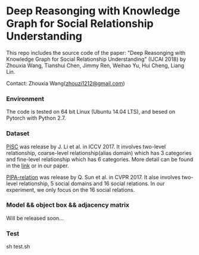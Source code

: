 # Deep Reasonging with Knowledge Graph for Social Relationship Understanding

This repo includes the source code of the paper: "Deep Reasonging with Knowledge Graph for Social Relationship Understanding" (IJCAI 2018) by Zhouxia Wang, Tianshui Chen, Jimmy Ren, Weihao Yu, Hui Cheng, Liang Lin.

Contact: Zhouxia Wang(zhouzi1212@gmail.com)

### Environment

The code is tested on 64 bit Linux (Ubuntu 14.04 LTS), and besed on Pytorch with Python 2.7.

### Dataset
[PISC](https://zenodo.org/record/1059155#.WznPu_F97CI) was release by J. Li et al. in ICCV 2017. It involves two-level relationship, coarse-level relationship(alias domain) which has 3 categories and fine-level relationship which has 6 categories. More detail can be found in the [link](https://zenodo.org/record/1059155#.WznPu_F97CI) or in our paper.

[PIPA-relation](https://www.mpi-inf.mpg.de/departments/computer-vision-and-multimodal-computing/research/human-activity-recognition/social-relation-recognition/) was release by Q. Sun et al. in CVPR 2017. It alse involves two-level relationship, 5 social domains and 16 social relations. In our experiment, we only focus on the 16 social relations.

### Model && object box && adjacency matrix
Will be released soon...

### Test

  sh test.sh
